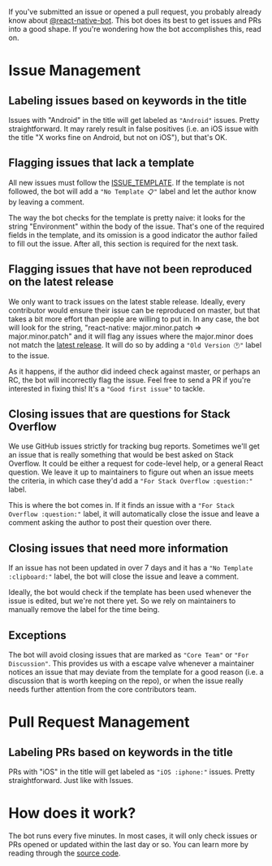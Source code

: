 If you've submitted an issue or opened a pull request, you probably already know about [@react-native-bot](https://github.com/react-native-bot). This bot does its best to get issues and PRs into a good shape. If you're wondering how the bot accomplishes this, read on.

# Issue Management

## Labeling issues based on keywords in the title

Issues with "Android" in the title will get labeled as `"Android"` issues. Pretty straightforward. It may rarely result in false positives (i.e. an iOS issue with the title "X works fine on Android, but not on iOS"), but that's OK.

## Flagging issues that lack a template

All new issues must follow the [ISSUE_TEMPLATE](https://github.com/facebook/react-native/blob/master/.github/ISSUE_TEMPLATE.md). If the template is not followed, the bot will add a `"No Template 📋"` label and let the author know by leaving a comment.

The way the bot checks for the template is pretty naive: it looks for the string "Environment" within the body of the issue. That's one of the required fields in the template, and its omission is a good indicator the author failed to fill out the issue. After all, this section is required for the next task. 

## Flagging issues that have not been reproduced on the latest release

We only want to track issues on the latest stable release. Ideally, every contributor would ensure their issue can be reproduced on master, but that takes a bit more effort than people are willing to put in. In any case, the bot will look for the string, "react-native: major.minor.patch => major.minor.patch" and it will flag any issues where the major.minor does not match the [latest release](https://github.com/facebook/react-native/releases). It will do so by adding a `"Old Version 🕐"` label to the issue.

As it happens, if the author did indeed check against master, or perhaps an RC, the bot will incorrectly flag the issue. Feel free to send a PR if you're interested in fixing this! It's a `"Good first issue"` to tackle.

## Closing issues that are questions for Stack Overflow

We use GitHub issues strictly for tracking bug reports. Sometimes we'll get an issue that is really something that would be best asked on Stack Overflow. It could be either a request for code-level help, or a general React question. We leave it up to maintainers to figure out when an issue meets the criteria, in which case they'd add a `"For Stack Overflow :question:"` label.

This is where the bot comes in. If it finds an issue with a `"For Stack Overflow :question:"` label, it will automatically close the issue and leave a comment asking the author to post their question over there.

## Closing issues that need more information

If an issue has not been updated in over 7 days and it has a `"No Template :clipboard:"` label, the bot will close the issue and leave a comment.

Ideally, the bot would check if the template has been used whenever the issue is edited, but we're not there yet. So we rely on maintainers to manually remove the label for the time being.

## Exceptions

The bot will avoid closing issues that are marked as `"Core Team"` or `"For Discussion"`. This provides us with a escape valve whenever a maintainer notices an issue that may deviate from the template for a good reason (i.e. a discussion that is worth keeping on the repo), or when the issue really needs further attention from the core contributors team.

# Pull Request Management

## Labeling PRs based on keywords in the title

PRs with "iOS" in the title will get labeled as `"iOS :iphone:"` issues. Pretty straightforward. Just like with Issues.

# How does it work?

The bot runs every five minutes. In most cases, it will only check issues or PRs opened or updated within the last day or so. You can learn more by reading through the [source code](https://github.com/hramos/iceboxer).